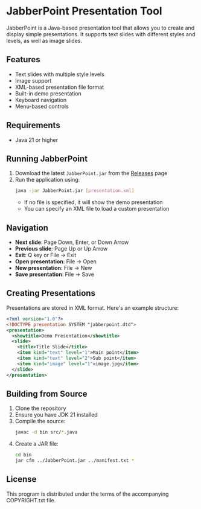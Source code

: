 # JabberPoint Presentation Tool

JabberPoint is a Java-based presentation tool that allows you to create and display simple presentations. It supports text slides with different styles and levels, as well as image slides.

## Features

- Text slides with multiple style levels
- Image support
- XML-based presentation file format
- Built-in demo presentation
- Keyboard navigation
- Menu-based controls

## Requirements

- Java 21 or higher

## Running JabberPoint

1. Download the latest `JabberPoint.jar` from the [Releases](../../releases) page
2. Run the application using:
   ```bash
   java -jar JabberPoint.jar [presentation.xml]
   ```
   - If no file is specified, it will show the demo presentation
   - You can specify an XML file to load a custom presentation

## Navigation

- **Next slide**: Page Down, Enter, or Down Arrow
- **Previous slide**: Page Up or Up Arrow
- **Exit**: Q key or File -> Exit
- **Open presentation**: File -> Open
- **New presentation**: File -> New
- **Save presentation**: File -> Save

## Creating Presentations

Presentations are stored in XML format. Here's an example structure:

```xml
<?xml version="1.0"?>
<!DOCTYPE presentation SYSTEM "jabberpoint.dtd">
<presentation>
  <showtitle>Demo Presentation</showtitle>
  <slide>
    <title>Title Slide</title>
    <item kind="text" level="1">Main point</item>
    <item kind="text" level="2">Sub point</item>
    <item kind="image" level="1">image.jpg</item>
  </slide>
</presentation>
```

## Building from Source

1. Clone the repository
2. Ensure you have JDK 21 installed
3. Compile the source:
   ```bash
   javac -d bin src/*.java
   ```
4. Create a JAR file:
   ```bash
   cd bin
   jar cfm ../JabberPoint.jar ../manifest.txt *
   ```

## License

This program is distributed under the terms of the accompanying COPYRIGHT.txt file.
